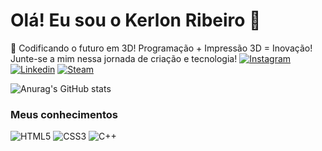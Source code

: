 # Olá! Eu sou o Kerlon Ribeiro 🖖 
🌟 Codificando o futuro em 3D! Programação + Impressão 3D = Inovação! Junte-se a mim nessa jornada de criação e tecnologia!
[![Instagram](https://img.shields.io/badge/Instagram-E4405F?style=for-the-badge&logo=instagram&logoColor=white)](https://www.instagram.com/kerlonn.r?igshid=Mzc0YWU1OWY%3D)
[![Linkedin](https://img.shields.io/badge/LinkedIn-0077B5?style=for-the-badge&logo=linkedin&logoColor=white)](https://www.linkedin.com/in/kerlon-ribeiro-992856285/)
[![Steam](https://img.shields.io/badge/Spotify-1ED760?&style=for-the-badge&logo=spotify&logoColor=white)](https://open.spotify.com/user/b2hehpcdmv6b5qsw84tbstcln?si=ace3f382da0e4fa5)

![Anurag's GitHub stats](https://github-readme-stats.vercel.app/api?username=KleitinHD&show_icons=true&theme=radical)

### Meus conhecimentos
![HTML5](https://img.shields.io/badge/HTML5-E34F26?style=for-the-badge&logo=html5&logoColor=white)
![CSS3](https://img.shields.io/badge/CSS3-1572B6?style=for-the-badge&logo=css3&logoColor=white)
![C++](https://img.shields.io/badge/C%2B%2B-00599C?style=for-the-badge&logo=c%2B%2B&logoColor=white)
